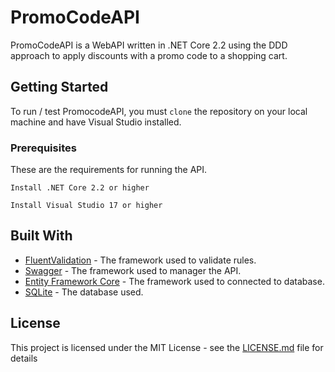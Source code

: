 # PromoCodeAPI

PromoCodeAPI is a WebAPI written in .NET Core 2.2 using the DDD approach to apply discounts with a promo code to a shopping cart.

## Getting Started

To run / test PromocodeAPI, you must `clone` the repository on your local machine and have Visual Studio installed.

### Prerequisites

These are the requirements for running the API.

`
Install .NET Core 2.2 or higher 
` 

`
Install Visual Studio 17 or higher
`
## Built With

* [FluentValidation](https://fluentvalidation.net/) - The framework used to validate rules.
* [Swagger](https://swagger.io/) - The framework used to manager the API.
* [Entity Framework Core](https://docs.microsoft.com/pt-br/ef/) - The framework used to connected to database.
* [SQLite](https://www.sqlite.org/index.html) - The database used.

## License

This project is licensed under the MIT License - see the [LICENSE.md](LICENSE.md) file for details
